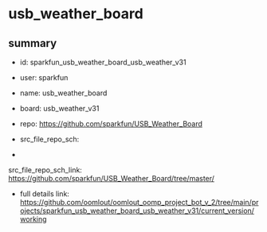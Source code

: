 # usb_weather_board
 
## summary 
* id: sparkfun_usb_weather_board_usb_weather_v31
* user: sparkfun
* name: usb_weather_board
* board: usb_weather_v31
* repo: https://github.com/sparkfun/USB_Weather_Board



* src_file_repo_sch: 
*
 src_file_repo_sch_link: https://github.com/sparkfun/USB_Weather_Board/tree/master/
* full details link: https://github.com/oomlout/oomlout_oomp_project_bot_v_2/tree/main/projects/sparkfun_usb_weather_board_usb_weather_v31/current_version/working  






